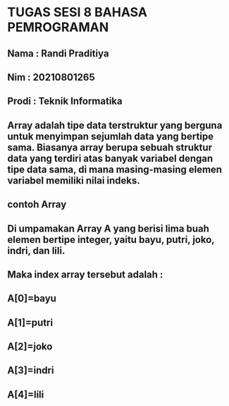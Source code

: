 # TUGAS SESI 8 BAHASA PEMROGRAMAN
## Nama : Randi Praditiya
## Nim : 20210801265
## Prodi : Teknik Informatika

## Array adalah tipe data terstruktur yang berguna untuk menyimpan sejumlah data yang bertipe sama. Biasanya array berupa sebuah struktur data yang terdiri atas banyak variabel dengan tipe data sama, di mana masing-masing elemen variabel memiliki nilai indeks.

## contoh Array
## Di umpamakan Array A yang berisi lima buah elemen bertipe integer, yaitu bayu, putri, joko, indri, dan lili.
## Maka index array tersebut adalah :
## A[0]=bayu
## A[1]=putri
## A[2]=joko
## A[3]=indri
## A[4]=lili



